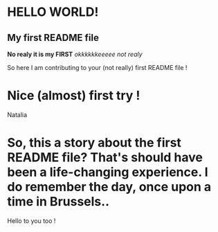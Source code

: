 # HELLO WORLD! ##
## My first README file ##
**No realy it is my FIRST**
*okkkkkkeeeee not realy*

So here I am contributing to your (not really) first README file !
# Nice (almost) first try !
Natalia

So, this a story about the first README file? 
That's should have been  a life-changing experience. 
I do remember the day, once upon a time in Brussels..
=======
Hello to you too ! 


